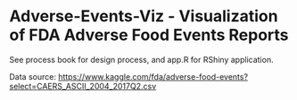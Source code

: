 # Adverse-Events-Viz - Visualization of FDA Adverse Food Events Reports

See process book for design process, and app.R for RShiny application. 

Data source: https://www.kaggle.com/fda/adverse-food-events?select=CAERS_ASCII_2004_2017Q2.csv
